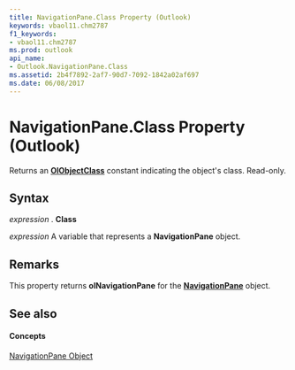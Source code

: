 ```yaml
---
title: NavigationPane.Class Property (Outlook)
keywords: vbaol11.chm2787
f1_keywords:
- vbaol11.chm2787
ms.prod: outlook
api_name:
- Outlook.NavigationPane.Class
ms.assetid: 2b4f7892-2af7-90d7-7092-1842a02af697
ms.date: 06/08/2017
---
```



# NavigationPane.Class Property (Outlook)

Returns an  **[OlObjectClass](Outlook.OlObjectClass.md)** constant indicating the object's class. Read-only.


## Syntax

 _expression_ . **Class**

 _expression_ A variable that represents a **NavigationPane** object.


## Remarks

This property returns  **olNavigationPane** for the **[NavigationPane](Outlook.NavigationPane.md)** object.


## See also


#### Concepts


[NavigationPane Object](Outlook.NavigationPane.md)

